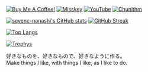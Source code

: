 [![Buy Me A Coffee!](https://shields.io/badge/%2fsevenc7c-5f7fff?logo=buymeacoffee&logoColor=fff)](https://www.buymeacoffee.com/sevenc7c)
[![Misskey](https://img.shields.io/badge/dynamic/json?color=8ab942&label=%F0%9D%97%A0%F0%9D%97%B6%20@sevenc7c@misskey.io&query=%24.totalItems&url=https%3A%2F%2Fmisskey.io%2Fusers%2F93zi7l88ty%2Ffollowers)](https://misskey.io/@sevenc7c)
[![YouTube](https://img.shields.io/youtube/channel/subscribers/UCv9Wgrqn0ovYhUggSSm5Qtg?style=flat&color=f00&label=@sevenc-nanashi&logo=youtube&logoColor=fff)](https://youtube.com/channel/UCv9Wgrqn0ovYhUggSSm5Qtg)
[![Chunithm](https://img.shields.io/endpoint?url=https%3A%2F%2Fchunirec.sevenc7c.workers.dev)](https://chunirec.net/users/sevenc7c)

[![sevenc-nanashi's GitHub stats](https://github-readme-stats.vercel.app/api?username=sevenc-nanashi&show_icons=true&title_color=48b0d5&icon_color=48b0d5#gh-light-mode-only)](https://github.com/anuraghazra/github-readme-stats)
[![GitHub Streak](https://streak-stats.demolab.com?user=sevenc-nanashi&date_format=%5BY%2F%5Dn%2Fj&ring=48b0d5&fire=48b0d5&currStreakLabel=48b0d5&currStreakNum=48b0d5)](https://git.io/streak-stats)
<!--[![sevenc-nanashi's GitHub stats](https://github-readme-stats.vercel.app/api?username=sevenc-nanashi&show_icons=true&title_color=48b0d5&icon_color=48b0d5&theme=dark#gh-dark-mode-only)](https://github.com/anuraghazra/github-readme-stats)-->
[![Top Langs](https://github-readme-stats.vercel.app/api/top-langs/?username=sevenc-nanashi&layout=compact&title_color=48b0d5&icon_color=48b0d5#gh-light-mode-only)](https://github.com/anuraghazra/github-readme-stats)  
<!--[![Top Langs](https://github-readme-stats.vercel.app/api/top-langs/?username=sevenc-nanashi&layout=compact&title_color=48b0d5&icon_color=48b0d5&theme=dark#gh-dark-mode-only)](https://github.com/anuraghazra/github-readme-stats)-->
[![Trophys](https://github-profile-trophy.vercel.app/?username=sevenc-nanashi&theme=flat&column=3)](https://github.com/ryo-ma/github-profile-trophy)
  
好きなものを、好きなもので、好きなように作る。  
Make things I like, with things I like, as I like to do.
